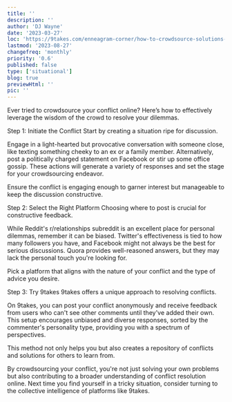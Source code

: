 ```yaml
---
title: ''
description: ''
author: 'DJ Wayne'
date: '2023-03-27'
loc: 'https://9takes.com/enneagram-corner/how-to-crowdsource-solutions-to-conflict'
lastmod: '2023-08-27'
changefreq: 'monthly'
priority: '0.6'
published: false
type: ['situational']
blog: true
previewHtml: ''
pic: ''
---
```


Ever tried to crowdsource your conflict online? Here’s how to effectively leverage the wisdom of the crowd to resolve your dilemmas.

Step 1: Initiate the Conflict
Start by creating a situation ripe for discussion.

Engage in a light-hearted but provocative conversation with someone close, like texting something cheeky to an ex or a family member. Alternatively, post a politically charged statement on Facebook or stir up some office gossip. These actions will generate a variety of responses and set the stage for your crowdsourcing endeavor.

Ensure the conflict is engaging enough to garner interest but manageable to keep the discussion constructive.

Step 2: Select the Right Platform
Choosing where to post is crucial for constructive feedback.

While Reddit's r/relationships subreddit is an excellent place for personal dilemmas, remember it can be biased. Twitter's effectiveness is tied to how many followers you have, and Facebook might not always be the best for serious discussions. Quora provides well-reasoned answers, but they may lack the personal touch you're looking for.

Pick a platform that aligns with the nature of your conflict and the type of advice you desire.

Step 3: Try 9takes
9takes offers a unique approach to resolving conflicts.

On 9takes, you can post your conflict anonymously and receive feedback from users who can't see other comments until they've added their own. This setup encourages unbiased and diverse responses, sorted by the commenter's personality type, providing you with a spectrum of perspectives.

This method not only helps you but also creates a repository of conflicts and solutions for others to learn from.

By crowdsourcing your conflict, you're not just solving your own problems but also contributing to a broader understanding of conflict resolution online. Next time you find yourself in a tricky situation, consider turning to the collective intelligence of platforms like 9takes.
